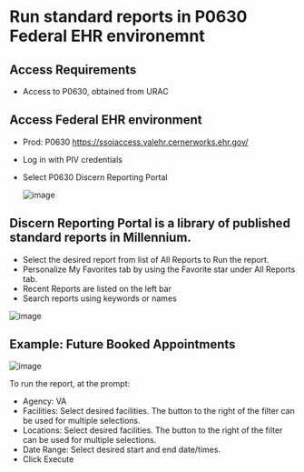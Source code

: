 # Run standard reports in P0630 Federal EHR environemnt

## Access Requirements
* Access to P0630, obtained from URAC

## Access Federal EHR environment
* Prod: P0630 https://ssoiaccess.valehr.cernerworks.ehr.gov/
* Log in with PIV credentials
* Select P0630 Discern Reporting Portal

   ![image](https://github.com/user-attachments/assets/45c0bc9a-a74d-4c87-8796-01ae3303470a)


## Discern Reporting Portal is a library of published standard reports in Millennium. 
* Select the desired report from list of All Reports to Run the report.
* Personalize My Favorites tab by using the Favorite star under All Reports tab.
* Recent Reports are listed on the left bar
* Search reports using keywords or names

![image](https://github.com/user-attachments/assets/5309153d-c75d-4017-89bb-2009598ed658)


## Example: Future Booked Appointments

![image](https://github.com/user-attachments/assets/84bdadc3-b053-4ceb-93f9-2bdff98d3881)

To run the report, at the prompt: 
* Agency: VA
* Facilities: Select desired facilities. The button to the right of the filter can be used for multiple selections.
* Locations: Select desired facilities. The button to the right of the filter can be used for multiple selections.
* Date Range: Select desired start and end date/times.
* Click Execute
